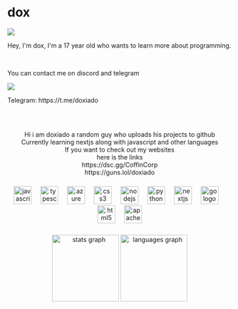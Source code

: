 <p align="center">
  <h1>dox</h1>
  <a href="https://komarev.com/ghpvc"> <img align="center" src="https://komarev.com/ghpvc/?username=doxiado-dev"/></a>
  
  <p>Hey, I'm dox, I'm a 17 year old who wants to learn more about programming.</p>
  <br>
  <p>You can contact me on discord and telegram</p>

  <a href="https://discord.com/users/763141886834769981"> <img align="center" src="https://lanyard.cnrad.dev/api/763141886834769980"/></a>

  <p>Telegram: https://t.me/doxiado</p>
  
<h2 align="left"></h2>

###

<br clear="both">

<p align="center">Hi i am doxiado a random guy who uploads his projects to github<br>Currently learning nextjs along with javascript and other languages<br>If you want to check out my websites<br>here is the links<br>https://dsc.gg/CoffinCorp<br>https://guns.lol/doxiado</p>

###

<div align="center">
  <img src="https://cdn.jsdelivr.net/gh/devicons/devicon/icons/javascript/javascript-original.svg" height="40" alt="javascript logo"  />
  <img width="12" />
  <img src="https://cdn.jsdelivr.net/gh/devicons/devicon/icons/typescript/typescript-original.svg" height="40" alt="typescript logo"  />
  <img width="12" />
  <img src="https://cdn.jsdelivr.net/gh/devicons/devicon/icons/azure/azure-original.svg" height="40" alt="azure logo"  />
  <img width="12" />
  <img src="https://cdn.jsdelivr.net/gh/devicons/devicon/icons/css3/css3-original.svg" height="40" alt="css3 logo"  />
  <img width="12" />
  <img src="https://cdn.jsdelivr.net/gh/devicons/devicon/icons/nodejs/nodejs-original.svg" height="40" alt="nodejs logo"  />
  <img width="12" />
  <img src="https://cdn.jsdelivr.net/gh/devicons/devicon/icons/python/python-original.svg" height="40" alt="python logo"  />
  <img width="12" />
  <img src="https://cdn.jsdelivr.net/gh/devicons/devicon/icons/nextjs/nextjs-original.svg" height="40" alt="nextjs logo"  />
  <img width="12" />
  <img src="https://cdn.jsdelivr.net/gh/devicons/devicon/icons/go/go-original.svg" height="40" alt="go logo"  />
  <img width="12" />
  <img src="https://cdn.jsdelivr.net/gh/devicons/devicon/icons/html5/html5-original.svg" height="40" alt="html5 logo"  />
  <img width="12" />
  <img src="https://cdn.jsdelivr.net/gh/devicons/devicon/icons/apache/apache-original.svg" height="40" alt="apache logo"  />
</div>

###

<div align="center">
  <img src="https://github-readme-stats.vercel.app/api?username=doxiado-dev&hide_title=false&hide_rank=false&show_icons=true&include_all_commits=true&count_private=true&disable_animations=false&theme=dracula&locale=en&hide_border=false&order=1" height="150" alt="stats graph"  />
  <img src="https://github-readme-stats.vercel.app/api/top-langs?username=doxiado-dev&locale=es&hide_title=false&layout=compact&card_width=320&langs_count=5&theme=dracula&hide_border=false&order=2" height="150" alt="languages graph"  />
</div>

###


